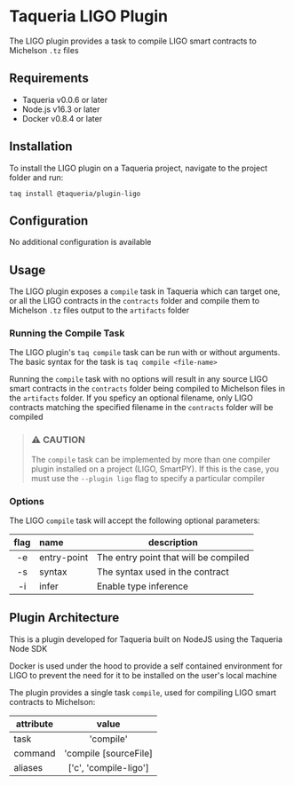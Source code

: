 # Taqueria LIGO Plugin

The LIGO plugin provides a task to compile LIGO smart contracts to Michelson `.tz` files

## Requirements

- Taqueria v0.0.6 or later
- Node.js v16.3 or later
- Docker v0.8.4 or later

## Installation

To install the LIGO plugin on a Taqueria project, navigate to the project folder and run:
```shell
taq install @taqueria/plugin-ligo
```

## Configuration

No additional configuration is available
## Usage

The LIGO plugin exposes a `compile` task in Taqueria which can target one, or all the LIGO contracts in the `contracts` folder and compile them to Michelson `.tz` files  output to the `artifacts` folder

### Running the Compile Task

The LIGO plugin's `taq compile` task can be run with or without arguments. The basic syntax for the task is `taq compile <file-name>`

Running the `compile` task with no options will result in any source LIGO smart contracts in the `contracts` folder being compiled to Michelson files in the `artifacts` folder. If you speficy an optional filename, only LIGO contracts matching the specified filename in the `contracts` folder will be compiled

> ### :warning: CAUTION
> The `compile` task can be implemented by more than one compiler plugin installed on a project (LIGO, SmartPY). If this is the case, you must use the `--plugin ligo` flag to specify a particular compiler

### Options

The LIGO `compile` task will accept the following optional parameters:

| flag  |  name       | description                           |   
|:-----:|:------------|---------------------------------------|
|  -e   | entry-point | The entry point that will be compiled |
|  -s   | syntax      | The syntax used in the contract       |    
|  -i   | infer       | Enable type inference                 |   


## Plugin Architecture

This is a plugin developed for Taqueria built on NodeJS using the Taqueria Node SDK

Docker is used under the hood to provide a self contained environment for LIGO to prevent the need for it to be installed on the user's local machine

The plugin provides a single task `compile`, used for compiling LIGO smart contracts to Michelson:

|  attribute |  value                   | 
|------------|:------------------------:|
|  task      | 'compile'                | 
|  command   | 'compile [sourceFile]    | 
|  aliases   | ['c', 'compile-ligo']    |  
